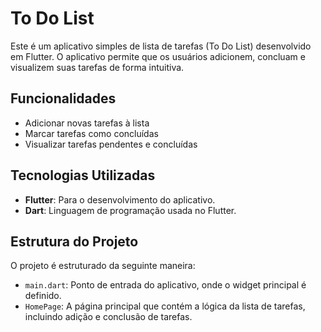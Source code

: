 # To Do List

Este é um aplicativo simples de lista de tarefas (To Do List) desenvolvido em Flutter. O aplicativo permite que os usuários adicionem, concluam e visualizem suas tarefas de forma intuitiva.

## Funcionalidades

- Adicionar novas tarefas à lista
- Marcar tarefas como concluídas
- Visualizar tarefas pendentes e concluídas

## Tecnologias Utilizadas

- **Flutter**: Para o desenvolvimento do aplicativo.
- **Dart**: Linguagem de programação usada no Flutter.

## Estrutura do Projeto

O projeto é estruturado da seguinte maneira:

- `main.dart`: Ponto de entrada do aplicativo, onde o widget principal é definido.
- `HomePage`: A página principal que contém a lógica da lista de tarefas, incluindo adição e conclusão de tarefas.


